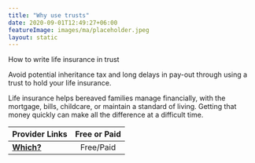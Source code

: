 ```yaml
---
title: "Why use trusts"
date: 2020-09-01T12:49:27+06:00
featureImage: images/ma/placeholder.jpeg
layout: static
---
```


How to write life insurance in trust

Avoid potential inheritance tax and long delays in pay-out through using a trust to hold your life insurance.

Life insurance helps bereaved families manage financially, with the mortgage, bills, childcare, or maintain a standard of living. Getting that money quickly can make all the difference at a difficult time.

| Provider Links      | Free or Paid  |  
| :-----------          | :--------------:      |  
| [**Which?**](https://www.which.co.uk/money/insurance/life-insurance/how-to-write-life-insurance-in-trust-a1pdy5r28lwf) | Free/Paid | 
  

<br/><br/>






